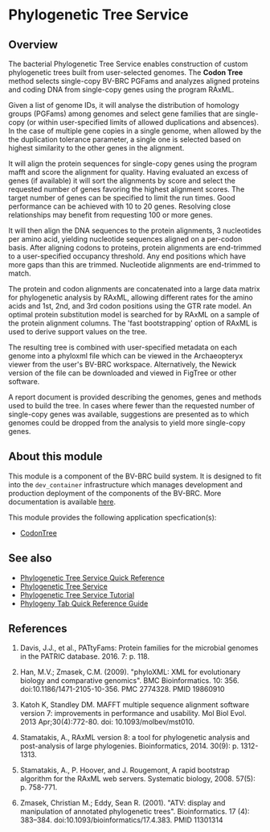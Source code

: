 # Phylogenetic Tree Service

## Overview

The bacterial Phylogenetic Tree Service enables construction of custom phylogenetic trees built from user-selected genomes. 
The **Codon Tree** method selects single-copy BV-BRC PGFams and analyzes aligned proteins and coding DNA from single-copy genes using the program RAxML. 

Given a list of genome IDs, it will analyse the distribution of homology groups (PGFams) among genomes and select gene families that are single-copy (or within user-specified limits of allowed duplications and absences).
In the case of multiple gene copies in a single genome, when allowed by the the duplication tolerance parameter, a single one is selected based on highest similarity to the other genes in the alignment.

It will align the protein sequences for single-copy genes using the program mafft and score the alignment for quality. Having evaluated an excess of genes (if available) it will sort the alignments by score and select the requested number of genes favoring the highest alignment scores.
The target number of genes can be specified to limit the run times. Good performance can be achieved with 10 to 20 genes. Resolving close relationships may benefit from requesting 100 or more genes.

It will then align the DNA sequences to the protein alignments, 3 nucleotides per amino acid, yielding nucleotide sequences aligned on a per-codon basis.
After aligning codons to proteins, protein alignments are end-trimmed to a user-specified occupancy threshold. Any end positions which have more gaps than this are trimmed. Nucleotide alignments are end-trimmed to match.

The protein and codon alignments are concatenated into a large data matrix for phylogenetic analysis by RAxML, allowing different rates for the amino acids and 1st, 2nd, and 3rd codon positions using the GTR rate model.
An optimal protein substitution model is searched for by RAxML on a sample of the protein alignment columns.
The 'fast bootstrapping' option of RAxML is used to derive support values on the tree.

The resulting tree is combined with user-specified metadata on each genome into a phyloxml file which can be viewed in the Archaeopteryx viewer from the user's BV-BRC workspace.
Alternatively, the Newick version of the file can be downloaded and viewed in FigTree or other software.

A report document is provided describing the genomes, genes and methods used to build the tree. In cases where fewer than the requested number of single-copy genes was available, suggestions are presented as to which genomes could be dropped from the analysis to yield more single-copy genes.

## About this module

This module is a component of the BV-BRC build system. It is designed to fit into the
`dev_container` infrastructure which manages development and production deployment of
the components of the BV-BRC. More documentation is available [here](https://github.com/BV-BRC/dev_container/tree/master/README.md).

This module provides the following application specfication(s):
* [CodonTree](app_specs/CodonTree.md)


## See also

* [Phylogenetic Tree Service Quick Reference](https://www.bv-brc.org/docs/quick_references/services/phylogenetic_tree_building_service.html)
* [Phylogenetic Tree Service](https://www.bv-brc.org/docs/https://bv-brc.org/app/PhylogeneticTree.html)
* [Phylogenetic Tree Service Tutorial](https://www.bv-brc.org/docs//tutorial/phylogenetic_tree/phylogenetic_tree.html)
* [Phylogeny Tab Quick Reference Guide](https://www.bv-brc.org/docs//quick_references/organisms_taxon/phylogeny.html)



## References
1. Davis, J.J., et al., PATtyFams: Protein families for the microbial genomes in the PATRIC database. 2016. 7: p. 118.

2. Han, M.V.; Zmasek, C.M. (2009). "phyloXML: XML for evolutionary biology and comparative genomics". BMC Bioinformatics. 10: 356. doi:10.1186/1471-2105-10-356. PMC 2774328. PMID 19860910

3. Katoh K, Standley DM. MAFFT multiple sequence alignment software version 7: improvements in performance and usability. Mol Biol Evol. 2013 Apr;30(4):772-80. doi: 10.1093/molbev/mst010. 

4. Stamatakis, A., RAxML version 8: a tool for phylogenetic analysis and post-analysis of large phylogenies. Bioinformatics, 2014. 30(9): p. 1312-1313.

5. Stamatakis, A., P. Hoover, and J. Rougemont, A rapid bootstrap algorithm for the RAxML web servers. Systematic biology, 2008. 57(5): p. 758-771.

6. Zmasek, Christian M.; Eddy, Sean R. (2001). "ATV: display and manipulation of annotated phylogenetic trees". Bioinformatics. 17 (4): 383–384. doi:10.1093/bioinformatics/17.4.383. PMID 11301314

